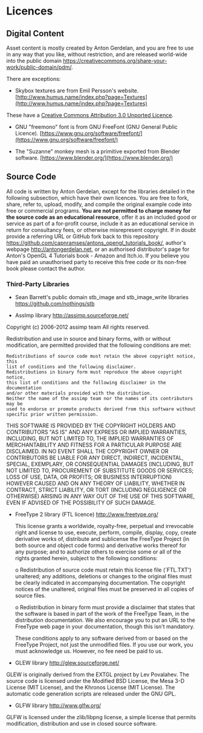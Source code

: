 # Licences

## Digital Content

Asset content is mostly created by Anton Gerdelan, and you are free to use in any way that
you like, without restriction, and are released world-wide into the public domain https://creativecommons.org/share-your-work/public-domain/pdm/.

There are exceptions:

* Skybox textures are from Emil Persson's website.
[http://www.humus.name/index.php?page=Textures](http://www.humus.name/index.php?page=Textures)

These have a [Creative Commons Attribution 3.0 Unported Licence](https://creativecommons.org/licenses/by/3.0/).

* GNU "freemono" font is from GNU FreeFont (GNU General Public Licence).
[https://www.gnu.org/software/freefont/](https://www.gnu.org/software/freefont/)

* The "Suzanne" monkey mesh is a primitive exported from Blender software.
[https://www.blender.org/](https://www.blender.org/)

## Source Code

All code is written by Anton Gerdelan, except for the libraries detailed in the following subsection, which have their own licences. You are free to fork, share, refer to, upload, modify, and compile the original example code into free or commercial programs. **You are not permitted to charge money for the source code as an educational resource**, offer it as an included good or service as part of a for-profit course, include it as an educational service in return for consultancy fees, or otherwise misrepresent copyright. If in doubt provide a referring URL or GitHub fork back to this repository https://github.com/capnramses/antons_opengl_tutorials_book/, author's webpage http://antongerdelan.net, or an authorised distributor's page for Anton's OpenGL 4 Tutorials book - Amazon and Itch.io. If you believe you have paid an unauthorised party to receive this free code or its non-free book please contact the author.

### Third-Party Libraries

* Sean Barrett's public domain stb_image and stb_image_write libraries https://github.com/nothings/stb

* AssImp library http://assimp.sourceforge.net/

Copyright (c) 2006-2012 assimp team
All rights reserved.

Redistribution and use in source and binary forms, with or without modification,
are permitted provided that the following conditions are met:

    Redistributions of source code must retain the above copyright notice, this
    list of conditions and the following disclaimer.
    Redistributions in binary form must reproduce the above copyright notice,
    this list of conditions and the following disclaimer in the documentation
    and/or other materials provided with the distribution.
    Neither the name of the assimp team nor the names of its contributors may be
    used to endorse or promote products derived from this software without
    specific prior written permission.

THIS SOFTWARE IS PROVIDED BY THE COPYRIGHT HOLDERS AND CONTRIBUTORS "AS IS" AND ANY EXPRESS OR IMPLIED WARRANTIES, INCLUDING, BUT NOT LIMITED TO, THE IMPLIED WARRANTIES OF MERCHANTABILITY AND FITNESS FOR A PARTICULAR PURPOSE ARE DISCLAIMED. IN NO EVENT SHALL THE COPYRIGHT OWNER OR CONTRIBUTORS BE LIABLE FOR ANY DIRECT, INDIRECT, INCIDENTAL, SPECIAL, EXEMPLARY, OR CONSEQUENTIAL DAMAGES (INCLUDING, BUT NOT LIMITED TO, PROCUREMENT OF SUBSTITUTE GOODS OR SERVICES; LOSS OF USE, DATA, OR PROFITS; OR BUSINESS INTERRUPTION) HOWEVER CAUSED AND ON ANY THEORY OF LIABILITY, WHETHER IN CONTRACT, STRICT LIABILITY, OR TORT (INCLUDING NEGLIGENCE OR OTHERWISE) ARISING IN ANY WAY OUT OF THE USE OF THIS SOFTWARE, EVEN IF ADVISED OF THE POSSIBILITY OF SUCH DAMAGE.

* FreeType 2 library (FTL licence) http://www.freetype.org/

  This  license  grants  a  worldwide, royalty-free,  perpetual  and
  irrevocable right  and license to use,  execute, perform, compile,
  display,  copy,   create  derivative  works   of,  distribute  and
  sublicense the  FreeType Project (in  both source and  object code
  forms)  and  derivative works  thereof  for  any  purpose; and  to
  authorize others  to exercise  some or all  of the  rights granted
  herein, subject to the following conditions:

    o Redistribution of  source code  must retain this  license file
      (`FTL.TXT') unaltered; any  additions, deletions or changes to
      the original  files must be clearly  indicated in accompanying
      documentation.   The  copyright   notices  of  the  unaltered,
      original  files must  be  preserved in  all  copies of  source
      files.

    o Redistribution in binary form must provide a  disclaimer  that
      states  that  the software is based in part of the work of the
      FreeType Team,  in  the  distribution  documentation.  We also
      encourage you to put an URL to the FreeType web page  in  your
      documentation, though this isn't mandatory.

  These conditions  apply to any  software derived from or  based on
  the FreeType Project,  not just the unmodified files.   If you use
  our work, you  must acknowledge us.  However, no  fee need be paid
  to us.

* GLEW library http://glew.sourceforge.net/

GLEW is originally derived from the EXTGL project by Lev Povalahev. The source
code is licensed under the Modified BSD License, the Mesa 3-D License
(MIT License), and the Khronos License (MIT License). The automatic code
generation scripts are released under the GNU GPL. 

* GLFW library http://www.glfw.org/

GLFW is licensed under the zlib/libpng license, a simple license that permits
modification, distribution and use in closed source software.
